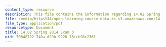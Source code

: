 ```yaml
---
content_type: resource
description: This file contains the information regarding 14.02 Spring 2014 Exam 3.
file: /media/https%3A/open-learning-course-data-rc.s3.amazonaws.com/14-02-principles-of-macroeconomics-spring-2014/70848722740ad29b922078fcb98c2361_MIT14_02S14_Exam3_S12.pdf
file_type: application/pdf
resourcetype: Document
title: 14.02 Spring 2014 Exam 3
uid: 70848722-740a-d29b-9220-78fcb98c2361
---
```

